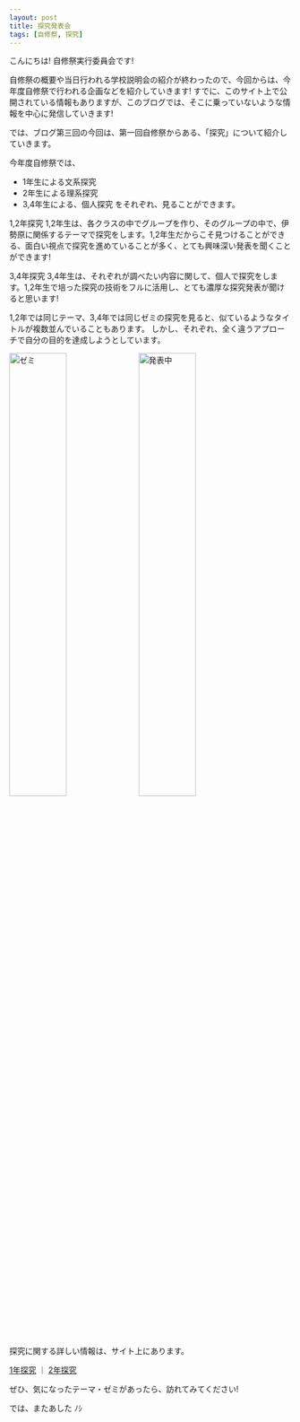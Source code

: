 ```yaml
---
layout: post
title: 探究発表会
tags: [自修祭, 探究]
---
```


こんにちは!
自修祭実行委員会です!

自修祭の概要や当日行われる学校説明会の紹介が終わったので、今回からは、今年度自修祭で行われる企画などを紹介していきます!
すでに、このサイト上で公開されている情報もありますが、このブログでは、そこに乗っていないような情報を中心に発信していきます!

では、ブログ第三回の今回は、第一回自修祭からある、「探究」について紹介していきます。

今年度自修祭では、
- 1年生による文系探究
- 2年生による理系探究
- 3,4年生による、個人探究
をそれぞれ、見ることができます。

1,2年探究
1,2年生は、各クラスの中でグループを作り、そのグループの中で、伊勢原に関係するテーマで探究をします。1,2年生だからこそ見つけることができる、面白い視点で探究を進めていることが多く、とても興味深い発表を聞くことができます!


3,4年探究
3,4年生は、それぞれが調べたい内容に関して、個人で探究をします。1,2年生で培った探究の技術をフルに活用し、とても濃厚な探究発表が聞けると思います!


1,2年では同じテーマ、3,4年では同じゼミの探究を見ると、似ているようなタイトルが複数並んでいることもあります。
しかし、それぞれ、全く違うアプローチで自分の目的を達成しようとしています。

<img src="https://jsfes.github.io/img/1005/3-1.png" alt="ゼミ" width="45%" style="display: inline;">
<img src="https://jsfes.github.io/img/1005/3-3.jpg" alt="発表中" width="45%" style="display: inline;">

探究に関する詳しい情報は、サイト上にあります。

[1年探究](https://www.jishukan.ed.jp/seitokai/seitokaiHP/tanbun2022/seminar/1st.html) ｜ [2年探究](https://www.jishukan.ed.jp/seitokai/seitokaiHP/tanbun2022/seminar/2nd.html)

ぜひ、気になったテーマ・ゼミがあったら、訪れてみてください!

では、またあした ﾉｼ
